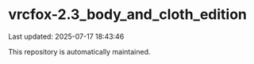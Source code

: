 # vrcfox-2.3_body_and_cloth_edition

Last updated: 2025-07-17 18:43:46

This repository is automatically maintained.

